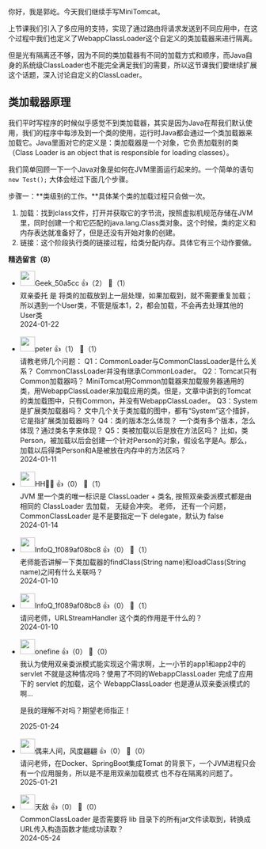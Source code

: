你好，我是郭屹。今天我们继续手写MiniTomcat。

上节课我们引入了多应用的支持，实现了通过路由将请求发送到不同应用中，在这个过程中我们也定义了WebappClassLoader这个自定义的类加载器来进行隔离。

但是光有隔离还不够，因为不同的类加载器有不同的加载方式和顺序，而Java自身的系统级ClassLoader也不能完全满足我们的需要，所以这节课我们要继续扩展这个话题，深入讨论自定义的ClassLoader。

## 类加载器原理

我们平时写程序的时候似乎感觉不到类加载器，其实是因为Java在帮我们默认使用，我们的程序中每涉及到一个类的使用，运行时Java都会通过一个类加载器来加载它。Java里面对它的定义是：类加载器是一个对象，它负责加载别的类（Class Loader is an object that is responsible for loading classes）。

我们简单回顾一下一个Java对象是如何在JVM里面运行起来的。一个简单的语句 `new Test();` 大体会经过下面几个步骤。

步骤一：**类级别的工作。**具体某个类的加载过程只会做一次。

1. 加载：找到class文件，打开并获取它的字节流，按照虚拟机规范存储在JVM里，同时创建一个和它匹配的java.lang.Class类对象。这个时候，类的定义和内存表达就准备好了，但是还没有开始对象的创建。
2. 链接：这个阶段执行类的链接过程，给类分配内存。具体它有三个动作要做。
<div><strong>精选留言（8）</strong></div><ul>
<li><img src="" width="30px"><span>Geek_50a5cc</span> 👍（2） 💬（1）<div>双亲委托 是 将类的加载放到上一层处理，如果加载到，就不需要重复加载；所以遇到一个User类，不管是版本1，2，都会加载，不会再去处理其他的User类</div>2024-01-22</li><br/><li><img src="https://static001.geekbang.org/account/avatar/00/10/25/87/f3a69d1b.jpg" width="30px"><span>peter</span> 👍（1） 💬（1）<div>请教老师几个问题：
Q1：CommonLoader与CommonClassLoader是什么关系？
CommonClassLoader并没有继承CommonLoader。
Q2：Tomcat只有Common加载器吗？
MiniTomcat用Common加载器来加载服务器通用的类，用WebappClassLoader来加载应用的类。但是，文章中讲到的Tomcat的类加载图中，只有Common，并没有WebappClassLoader。
Q3：System是扩展类加载器吗？
文中几个关于类加载的图中，都有“System”这个措辞，它是指扩展类加载器吗？
Q4：类的版本怎么体现？
一个类有多个版本，怎么体现？通过类名字来体现？
Q5：类被加载以后是放在方法区吗？
比如，类Person，被加载以后会创建一个针对Person的对象，假设名字是A。那么，加载以后得类Person和A是被放在内存中的方法区吗？</div>2024-01-11</li><br/><li><img src="https://static001.geekbang.org/account/avatar/00/11/4c/6e/5435e214.jpg" width="30px"><span>HH🐷🐠</span> 👍（0） 💬（1）<div>JVM 里一个类的唯一标识是 ClassLoader + 类名,  按照双亲委派模式都是由相同的 ClassLoader 去加载， 无疑会冲突。 老师， 还有一个问题， CommonClassLoader 是不是要指定一下 delegate，默认为 false</div>2024-01-14</li><br/><li><img src="https://thirdwx.qlogo.cn/mmopen/vi_32/Q0j4TwGTfTIDhIpvB4hJnsn4utiatsHtTwriaSiaWXfMc0FyicBKB7Aibh0x5uxQ5TxMIl2ZhZp0G6jHUib9SPf3T76Q/132" width="30px"><span>InfoQ_1f089af08bc8</span> 👍（0） 💬（1）<div>老师能否讲解一下类加载器的findClass(String name)和loadClass(String name)之间有什么关联吗？</div>2024-01-10</li><br/><li><img src="https://thirdwx.qlogo.cn/mmopen/vi_32/Q0j4TwGTfTIDhIpvB4hJnsn4utiatsHtTwriaSiaWXfMc0FyicBKB7Aibh0x5uxQ5TxMIl2ZhZp0G6jHUib9SPf3T76Q/132" width="30px"><span>InfoQ_1f089af08bc8</span> 👍（0） 💬（1）<div>请问老师，URLStreamHandler 这个类的作用是干什么的？</div>2024-01-10</li><br/><li><img src="https://static001.geekbang.org/account/avatar/00/12/09/bb/5ffa3534.jpg" width="30px"><span>onefine</span> 👍（0） 💬（0）<div>我认为使用双亲委派模式能实现这个需求啊，上一小节的app1和app2中的servlet 不就是这种情况吗？使用了不同的WebappClassLoader 完成了应用下的 servlet 的加载，这个 WebappClassLoader 也是遵从双亲委派模式的啊...

是我的理解不对吗？期望老师指正！</div>2025-01-24</li><br/><li><img src="https://static001.geekbang.org/account/avatar/00/1a/fb/b6/728e2d02.jpg" width="30px"><span>偶来人间，风度翩翩</span> 👍（0） 💬（0）<div>请问老师，在Docker、SpringBoot集成Tomat 的背景下，一个JVM进程只会有一个应用服务，所以是不是用双亲加载模式 也不存在隔离的问题了。</div>2025-01-21</li><br/><li><img src="https://static001.geekbang.org/account/avatar/00/10/2c/68/c299bc71.jpg" width="30px"><span>天敌</span> 👍（0） 💬（0）<div>CommonClassLoader 是否需要将 lib 目录下的所有jar文件读取到，转换成URL传入构造函数才能成功读取？</div>2024-05-24</li><br/>
</ul>